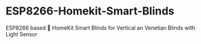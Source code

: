 # ESP8266-Homekit-Smart-Blinds
ESP8266 based  HomeKit Smart Blinds for Vertical an Venetian Blinds with Light Sensor
